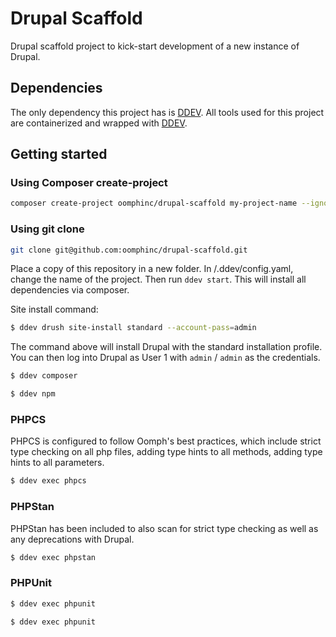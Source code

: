 # Drupal Scaffold

Drupal scaffold project to kick-start development of a new instance of Drupal.

## Dependencies

The only dependency this project has is [DDEV][]. All tools used for this
project are containerized and wrapped with [DDEV][].

## Getting started


### Using Composer create-project

```bash
composer create-project oomphinc/drupal-scaffold my-project-name --ignore-platform-reqs
```

### Using git clone

```bash
git clone git@github.com:oomphinc/drupal-scaffold.git
```

Place a copy of this repository in a new folder. In /.ddev/config.yaml,
change the name of the project. Then run `ddev start`. This will
install all dependencies via composer.


Site install command:
```bash
$ ddev drush site-install standard --account-pass=admin
```

The command above will  install Drupal with the standard installation profile.
You can then log into Drupal as User 1 with `admin` / `admin` as the credentials.

```bash
$ ddev composer
```

```bash
$ ddev npm
```

### PHPCS
PHPCS is configured to follow Oomph's best practices, which include
strict type checking on all php files, adding type hints to all methods,
adding type hints to all parameters.

```bash
$ ddev exec phpcs
```

### PHPStan
PHPStan has been included to also scan for strict type checking as well as
any deprecations with Drupal.

```bash
$ ddev exec phpstan
```

### PHPUnit

```bash
$ ddev exec phpunit
```

```bash
$ ddev exec phpunit
```

[Composer]: https://getcomposer.org
[npm]: https://www.npmjs.com
[DDEV]: https://ddev.readthedocs.io/en/stable
